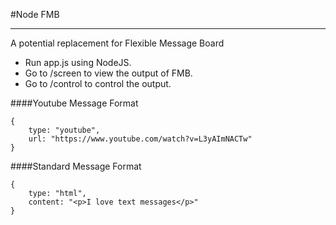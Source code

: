 #Node FMB
___

A potential replacement for Flexible Message Board

* Run app.js using NodeJS.
* Go to /screen to view the output of FMB.
* Go to /control to control the output.


####Youtube Message Format

    {
        type: "youtube",
        url: "https://www.youtube.com/watch?v=L3yAImNACTw"
    }

####Standard Message Format

    {
        type: "html",
        content: "<p>I love text messages</p>"
    }